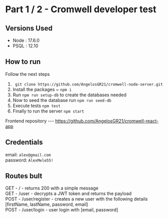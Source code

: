 # Part 1 / 2 - Cromwell developer test

## Versions Used

* Node : 17.6.0
* PSQL : 12.10

## How to run

Follow the next steps

1. ``` git clone https://github.com/AngelosGR21/cromwell-node-server.git```
2. Install the packages ~ ``` npm i ```
3. Run ``` npm run setup-db ``` to create the databases needed
4. Now to seed the database run ``` npm run seed-db ```
5. Execute tests ``` npm test ``` 
6. Finally to run the server ``` npm start ```


Frontend repository --- https://github.com/AngelosGR21/cromwell-react-app

## Credentials
email: `alex@gmail.com`<br>
password: `AlexMele55!`

## Routes bult
GET - / - returns 200 with a simple message<br>
GET - /user - decrypts a JWT token and returns the payload<br>
POST - /user/register - creates a new user with the following details [firstName, lastName, password, email]<br>
POST - /user/login - user login with [email, password]<br>


